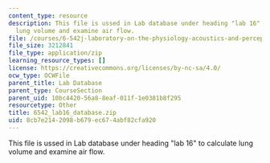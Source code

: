 ```yaml
---
content_type: resource
description: This file is ussed in Lab database under heading "lab 16" to calculate
  lung volume and examine air flow.
file: /courses/6-542j-laboratory-on-the-physiology-acoustics-and-perception-of-speech-fall-2005/8cb7e2142098b679ec674abf82cfa920_6542_lab16_database.zip
file_size: 3212841
file_type: application/zip
learning_resource_types: []
license: https://creativecommons.org/licenses/by-nc-sa/4.0/
ocw_type: OCWFile
parent_title: Lab Database
parent_type: CourseSection
parent_uid: 10bc4420-56a8-8eaf-011f-1e0381b8f295
resourcetype: Other
title: 6542_lab16_database.zip
uid: 8cb7e214-2098-b679-ec67-4abf82cfa920
---
```

This file is ussed in Lab database under heading "lab 16" to calculate lung volume and examine air flow.